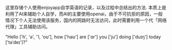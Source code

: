 这里存储个人使用enjoyapp自学英语的记录，以及过程中总结出的方法.
本质上是利用了AI来辅助个人自学，而AI的主要使用openai，由于不可抗拒的原因，一般情况下个人无法使用该服务，国内的网路时无法访问，此时需要利用一个代「网络代理」工具辅助访问。

"Hello ['h', 'ə', 'ˈl, 'oʊ'], how ['haʊ'] are ['ɑr'] you ['ju'] doing ['duɪŋ'] today ['təˈdeɪ']?"